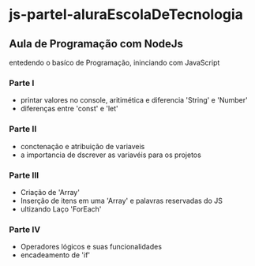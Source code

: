 # js-parteI-aluraEscolaDeTecnologia

## Aula de Programação com NodeJs 

entedendo o basíco de Programação, ininciando com JavaScript

 ### Parte I
 - printar valores no console, aritimética e diferencia 'String' e 'Number'
 - diferenças entre 'const' e 'let'

 ### Parte II
 - conctenação e atribuição de variaveis
 - a importancia de dscrever as variavéis para os projetos

 ### Parte III
 - Criação de 'Array'
 - Inserção de itens em uma 'Array' e palavras reservadas do JS
 - ultizando Laço 'ForEach'

 ### Parte IV
 - Operadores lógicos e suas funcionalidades
 - encadeamento de 'if'
 
